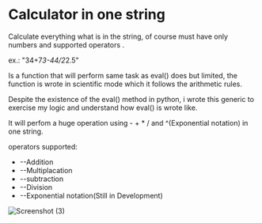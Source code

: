 # Calculator in one string
Calculate everything what is in the string, of course must have only 
numbers and supported operators .

ex.: "34+7*3-44/2*2.5"
 
Is a function that will perform same task as eval() does but limited, 
the function is wrote in scientific mode which it follows the arithmetic rules. 

Despite the existence of the eval() method in python, i wrote this generic to exercise my logic and understand 
how eval() is wrote like.

It will perfom a huge operation using - + * / and ^(Exponential notation) in one string.

operators supported:
- --Addition
- --Multiplacation
- --subtraction
- --Division
- --Exponential notation(Still in Development)




![Screenshot (3)](https://user-images.githubusercontent.com/18588201/208355490-7871132e-11a1-483d-a38f-4abad3c8487c.png)

